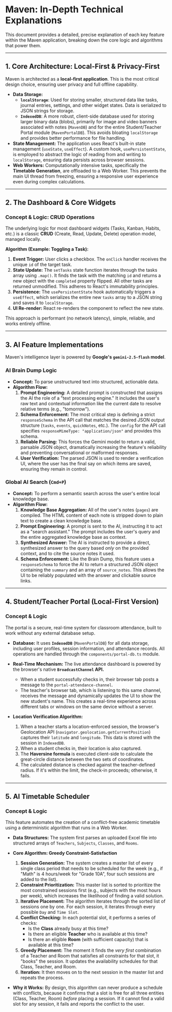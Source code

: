 # Maven: In-Depth Technical Explanations

This document provides a detailed, precise explanation of each key feature within the Maven application, breaking down the core logic and algorithms that power them.

---

## 1. Core Architecture: Local-First & Privacy-First

Maven is architected as a **local-first application**. This is the most critical design choice, ensuring user privacy and full offline capability.

-   **Data Storage:**
    -   **`localStorage`**: Used for storing smaller, structured data like tasks, journal entries, settings, and other widget states. Data is serialized to JSON strings for storage.
    -   **`IndexedDB`**: A more robust, client-side database used for storing larger binary data (blobs), primarily for image and video banners associated with notes (`MavenDB`) and for the entire Student/Teacher Portal module (`MavenPortalDB`). This avoids bloating `localStorage` and provides better performance for file handling.
-   **State Management:** The application uses React's built-in state management (`useState`, `useEffect`). A custom hook, `usePersistentState`, is employed to abstract the logic of reading from and writing to `localStorage`, ensuring data persists across browser sessions.
-   **Web Workers:** Computationally intensive tasks, specifically the **Timetable Generation**, are offloaded to a Web Worker. This prevents the main UI thread from freezing, ensuring a responsive user experience even during complex calculations.

---

## 2. The Dashboard & Core Widgets

### Concept & Logic: CRUD Operations

The underlying logic for most dashboard widgets (Tasks, Kanban, Habits, etc.) is a classic **CRUD** (Create, Read, Update, Delete) operation model, managed locally.

**Algorithm (Example: Toggling a Task):**
1.  **Event Trigger:** User clicks a checkbox. The `onClick` handler receives the unique `id` of the target task.
2.  **State Update:** The `setTasks` state function iterates through the tasks array using `.map()`. It finds the task with the matching `id` and returns a new object with the `completed` property flipped. All other tasks are returned unmodified. This adheres to React's immutability principles.
3.  **Persistence:** The `usePersistentState` hook automatically triggers a `useEffect`, which serializes the entire new `tasks` array to a JSON string and saves it to `localStorage`.
4.  **UI Re-render:** React re-renders the component to reflect the new state.

This approach is performant (no network latency), simple, reliable, and works entirely offline.

---

## 3. AI Feature Implementations

Maven's intelligence layer is powered by **Google's `gemini-2.5-flash` model**.

### AI Brain Dump Logic

-   **Concept:** To parse unstructured text into structured, actionable data.
-   **Algorithm Flow:**
    1.  **Prompt Engineering:** A detailed prompt is constructed that assigns the AI the role of a "text processing engine." It includes the user's raw text and contextual information like the current date to resolve relative terms (e.g., "tomorrow").
    2.  **Schema Enforcement:** The most critical step is defining a strict `responseSchema` in the API call that matches the desired JSON output structure (`tasks`, `events`, `quickNotes`, etc.). The `config` for the API call specifies `responseMimeType: "application/json"` and provides this schema.
    3.  **Reliable Parsing:** This forces the Gemini model to return a valid, parsable JSON object, dramatically increasing the feature's reliability and preventing conversational or malformed responses.
    4.  **User Verification:** The parsed JSON is used to render a verification UI, where the user has the final say on which items are saved, ensuring they remain in control.

### Global AI Search (`Cmd+P`)

-   **Concept:** To perform a semantic search across the user's entire local knowledge base.
-   **Algorithm Flow:**
    1.  **Knowledge Base Aggregation:** All of the user's notes (`pages`) are compiled. The HTML content of each note is stripped down to plain text to create a clean knowledge base.
    2.  **Prompt Engineering:** A prompt is sent to the AI, instructing it to act as a "search assistant." The prompt includes the user's query and the entire aggregated knowledge base as context.
    3.  **Synthesized Answer:** The AI is instructed to provide a direct, synthesized answer to the query based *only* on the provided context, and to cite the source notes it used.
    4.  **Schema Enforcement:** Like the Brain Dump, this feature uses a `responseSchema` to force the AI to return a structured JSON object containing the `summary` and an array of `source_notes`. This allows the UI to be reliably populated with the answer and clickable source links.

---

## 4. Student/Teacher Portal (Local-First Version)

### Concept & Logic

The portal is a secure, real-time system for classroom attendance, built to work without any external database setup.

-   **Database:** It uses **`IndexedDB`** (`MavenPortalDB`) for all data storage, including user profiles, session information, and attendance records. All operations are handled through the `components/portal-db.ts` module.
-   **Real-Time Mechanism:** The live attendance dashboard is powered by the browser's native **`BroadcastChannel` API.**
    -   When a student successfully checks in, their browser tab posts a message to the `portal-attendance-channel`.
    -   The teacher's browser tab, which is listening to this same channel, receives the message and dynamically updates the UI to show the new student's name. This creates a real-time experience across different tabs or windows on the same device without a server.

-   **Location Verification Algorithm:**
    1.  When a teacher starts a location-enforced session, the browser's Geolocation API (`navigator.geolocation.getCurrentPosition`) captures their `latitude` and `longitude`. This data is stored with the session in `IndexedDB`.
    2.  When a student checks in, their location is also captured.
    3.  The **Haversine formula** is executed client-side to calculate the great-circle distance between the two sets of coordinates.
    4.  The calculated distance is checked against the teacher-defined radius. If it's within the limit, the check-in proceeds; otherwise, it fails.

---

## 5. AI Timetable Scheduler

### Concept & Logic

This feature automates the creation of a conflict-free academic timetable using a deterministic algorithm that runs in a Web Worker.

-   **Data Structures:** The system first parses an uploaded Excel file into structured arrays of `Teachers`, `Subjects`, `Classes`, and `Rooms`.
-   **Core Algorithm: Greedy Constraint-Satisfaction**
    1.  **Session Generation:** The system creates a master list of every single class period that needs to be scheduled for the week (e.g., if "Math" is 4 hours/week for "Grade 10A", four such sessions are added to the list).
    2.  **Constraint Prioritization:** This master list is sorted to prioritize the most constrained sessions first (e.g., subjects with the most hours per week), which increases the likelihood of finding a valid solution.
    3.  **Iterative Placement:** The algorithm iterates through the sorted list of sessions one by one. For each session, it iterates through every possible `Day` and `Time Slot`.
    4.  **Conflict Checking:** In each potential slot, it performs a series of checks:
        -   Is the **Class** already busy at this time?
        -   Is there an eligible **Teacher** who is available at this time?
        -   Is there an eligible **Room** (with sufficient capacity) that is available at this time?
    5.  **Greedy Placement:** The moment it finds the *very first* combination of a Teacher and Room that satisfies all constraints for that slot, it "books" the session. It updates the availability schedules for that Class, Teacher, and Room.
    6.  **Iteration:** It then moves on to the next session in the master list and repeats the process.

-   **Why it Works:** By design, this algorithm can never produce a schedule with conflicts, because it confirms that a slot is free for all three entities (Class, Teacher, Room) *before* placing a session. If it cannot find a valid slot for any session, it fails and reports the conflict to the user.
